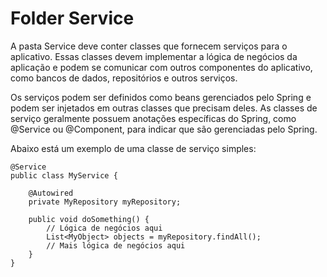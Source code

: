 # Folder Service
A pasta Service deve conter classes que fornecem serviços para o aplicativo. Essas classes devem implementar a lógica de negócios da aplicação e podem se comunicar com outros componentes do aplicativo, como bancos de dados, repositórios e outros serviços.

Os serviços podem ser definidos como beans gerenciados pelo Spring e podem ser injetados em outras classes que precisam deles. As classes de serviço geralmente possuem anotações específicas do Spring, como @Service ou @Component, para indicar que são gerenciadas pelo Spring.

Abaixo está um exemplo de uma classe de serviço simples:

    @Service
    public class MyService {
    
        @Autowired
        private MyRepository myRepository;
        
        public void doSomething() {
            // Lógica de negócios aqui
            List<MyObject> objects = myRepository.findAll();
            // Mais lógica de negócios aqui
        }
    }

